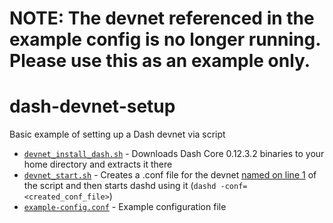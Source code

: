 # NOTE: The devnet referenced in the example config is no longer running. Please use this as an example only.

# dash-devnet-setup
Basic example of setting up a Dash devnet via script

* [`devnet_install_dash.sh`](devnet_install_dash.sh) - Downloads Dash Core 0.12.3.2 binaries to your home directory and extracts it there
* [`devnet_start.sh`](devnet_start.sh) - Creates a .conf file for the devnet [named on line 1](devnet_start.sh#L1) of the script and then starts dashd using it (`dashd -conf=<created_conf_file>`)
* [`example-config.conf`](example-config.conf) - Example configuration file
